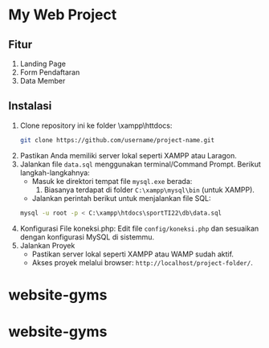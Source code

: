 # My Web Project

## Fitur
1. Landing Page
2. Form Pendaftaran
3. Data Member

## Instalasi
1. Clone repository ini ke folder \xampp\httdocs:
   ```bash
   git clone https://github.com/username/project-name.git
2. Pastikan Anda memiliki server lokal seperti XAMPP atau Laragon.
3. Jalankan file `data.sql` menggunakan terminal/Command Prompt. Berikut langkah-langkahnya:
   - Masuk ke direktori tempat file `mysql.exe` berada:
     1. Biasanya terdapat di folder `C:\xampp\mysql\bin` (untuk XAMPP).
   - Jalankan perintah berikut untuk menjalankan file SQL:
   ```bash
   mysql -u root -p < C:\xampp\htdocs\sportTI22\db\data.sql

5. Konfigurasi File koneksi.php:
   Edit file `config/koneksi.php` dan sesuaikan dengan konfigurasi MySQL di sistemmu.
6. Jalankan Proyek
   - Pastikan server lokal seperti XAMPP atau WAMP sudah aktif.
   - Akses proyek melalui browser: `http://localhost/project-folder/`.

# website-gyms
# website-gyms
